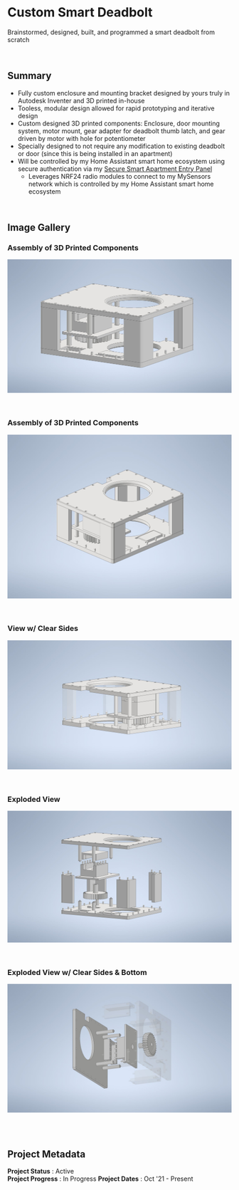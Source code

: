 # Custom Smart Deadbolt 

Brainstormed, designed, built, and programmed a smart deadbolt from scratch

<br>

## Summary
 - Fully custom enclosure and mounting bracket designed by yours truly in Autodesk Inventer and 3D printed in-house
 - Tooless, modular design allowed for rapid prototyping and iterative design
 - Custom designed 3D printed components: Enclosure, door mounting system, motor mount, gear adapter for deadbolt thumb latch, and gear driven by motor with hole for potentiometer
 - Specially designed to not require any modification to existing deadbolt or door (since this is being installed in an apartment)
 - Will be controlled by my Home Assistant smart home ecosystem using secure authentication via my [Secure Smart Apartment Entry Panel](https://github.com/a-dubs/secure-smart-apt-entry-panel)
   - Leverages NRF24 radio modules to connect to my MySensors network which is controlled by my Home Assistant smart home ecosystem 

<br>

## Image Gallery

### Assembly of 3D Printed Components
![assembly of 3d printed components](https://github.com/a-dubs/smart-deadbolt/blob/master/image_gallery/full_assembly_1.jpg)

<br>

### Assembly of 3D Printed Components
![assembly of 3d printed components](https://github.com/a-dubs/smart-deadbolt/blob/master/image_gallery/full_assembly_2.jpg)

<br>

<!-- ### View w/ Clear Top
![view with clear top](https://github.com/a-dubs/smart-deadbolt/blob/master/image_gallery/full_assembly_clear_roof_1.jpg)

<br>
 -->
### View w/ Clear Sides
![view with clear sides](https://github.com/a-dubs/smart-deadbolt/blob/master/image_gallery/full_assembly_clear_sides_1.jpg)

<br>

### Exploded View
![exploded view](https://github.com/a-dubs/smart-deadbolt/blob/master/image_gallery/full_assembly_expanded_1.jpg)

<br>

### Exploded View w/ Clear Sides & Bottom
![exploded view with clears sides and bottom](https://github.com/a-dubs/smart-deadbolt/blob/master/image_gallery/full_assembly_expanded_2.jpg)

<br>


<br>

## Project Metadata

**Project Status** : Active  
**Project Progress** : In Progress
**Project Dates** : Oct '21 - Present

